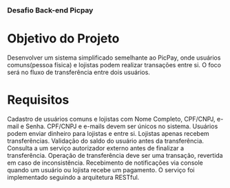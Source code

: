 ### Desafio Back-end Picpay ###

# Objetivo do Projeto #
Desenvolver um sistema simplificado semelhante ao PicPay, onde usuários comuns(pessoa física) e lojistas podem realizar transações entre si. 
O foco será no fluxo de transferência entre dois usuários.

# Requisitos #
Cadastro de usuários comuns e lojistas com Nome Completo, CPF/CNPJ, e-mail e Senha. CPF/CNPJ e e-mails devem ser únicos no sistema.
Usuários podem enviar dinheiro para lojistas e entre si.
Lojistas apenas recebem transferências.
Validação do saldo do usuário antes da transferência.
Consulta a um serviço autorizador externo antes de finalizar a transferência.
Operação de transferência deve ser uma transação, revertida em caso de inconsistência.
Recebimento de notificações via console quando um usuário ou lojista recebe um pagamento.
O serviço foi implementado seguindo a arquitetura RESTful.
